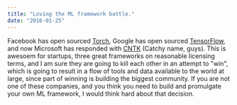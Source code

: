 ```yaml
---
title: "Loving the ML framework battle."
date: "2016-01-25"
---
```


Facebook has open sourced [Torch](https://github.com/torch/torch7), Google has open sourced [TensorFlow](https://github.com/tensorflow/tensorflow), and now Microsoft has responded with [CNTK](https://github.com/Microsoft/CNTK) (Catchy name, guys). This is awesoem for startups, three great frameworks on reasonable licensing terms, and I am sure they are going to kill each other in an attempt to "win", which is going to result in a flow of tools and data available to the world at large, since part of winning is building the biggest community. If you are not one of these companies, and you think you need to build and promulgate your own ML framework, I would think hard about that decision.
